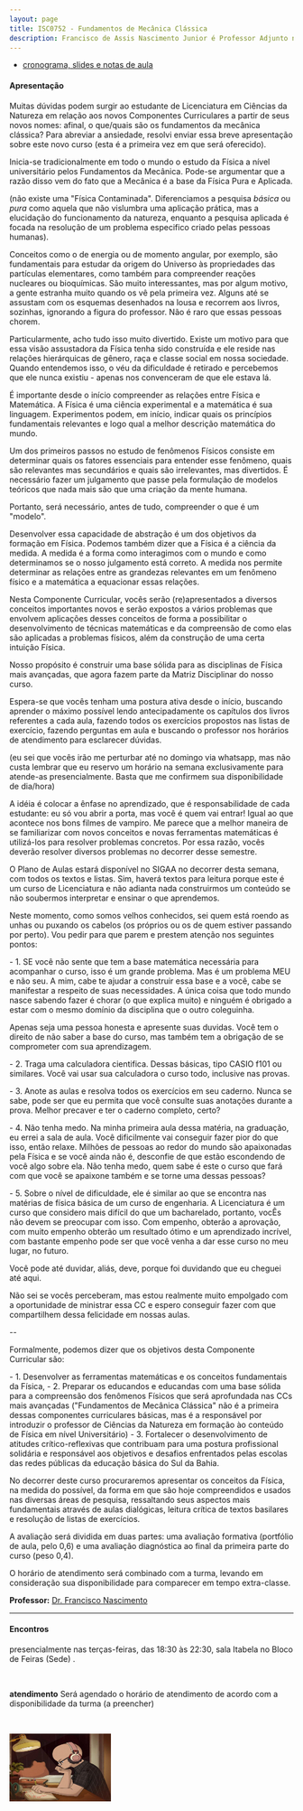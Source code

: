 ```yaml
---
layout: page
title: ISC0752 - Fundamentos de Mecânica Clássica
description: Francisco de Assis Nascimento Junior é Professor Adjunto no Campus Sosígenes Costa da Universidade Federal do Sul da Bahia, em Porto Seguro (BA); onde atua na formação de professores e pesquisa as relações entre identidade de gênero/relações étnico-raciais no Ensino de Ciências através das Histórias em Quadrinhos de Super-Heróis
---
```

- [cronograma, slides e notas de aula](https://itxesco.github.io/pages/aulas/ISC0752_files/ISC0752_programa.html)  


<h4>Apresentação</h4>
<p>
Muitas dúvidas podem surgir ao estudante de Licenciatura em Ciências da Natureza em relação aos novos Componentes Curriculares a partir de seus novos nomes: afinal, o que/quais são os fundamentos da mecânica clássica? Para abreviar a ansiedade, resolvi enviar essa breve apresentação sobre este novo curso (esta é a primeira vez em que será oferecido).
<p>
Inicia-se tradicionalmente em todo o mundo o estudo da Física a nível universitário pelos Fundamentos da Mecânica. Pode-se argumentar que a razão disso vem do fato que a Mecânica é a base da Física Pura e Aplicada.
<p>
(não existe uma "Física Contaminada". Diferenciamos a pesquisa <i>básica </i> ou <i>pura</i> como aquela que não vislumbra uma aplicação prática, mas a elucidação do funcionamento da natureza, enquanto a pesquisa aplicada é focada na resolução de um problema especifico criado pelas pessoas humanas).
<p>
Conceitos como o de energia ou de momento angular, por exemplo, são fundamentais para estudar da origem do Universo às propriedades das partículas elementares, como também para compreender reações nucleares ou bioquímicas. São muito interessantes, mas por algum motivo, a gente estranha muito quando os vê pela primeira vez. Alguns até se assustam com os esquemas desenhados na lousa e recorrem aos livros, sozinhas, ignorando a figura do professor. Não é raro que essas pessoas chorem.
<p>
Particularmente, acho tudo isso muito divertido. Existe um motivo para que essa visão assustadora da Física tenha sido construída e ele reside nas relações hierárquicas de gênero, raça e classe social em nossa sociedade. Quando entendemos isso, o véu da dificuldade é retirado e percebemos que ele nunca existiu - apenas nos convenceram de que ele estava lá.
<p>
É importante desde o início compreender as relações entre Física e Matemática. A Física é uma ciência experimental e a matemática é sua linguagem. Experimentos podem, em início, indicar quais os princípios fundamentais relevantes e logo qual a melhor descrição matemática do mundo.
<p>
Um dos primeiros passos no estudo de fenômenos Físicos consiste em determinar quais os fatores essenciais para entender esse fenômeno, quais são relevantes mas secundários e quais são irrelevantes, mas divertidos. É necessário fazer um julgamento que passe pela formulação de modelos teóricos que nada mais são que uma criação da mente humana.
<p>
Portanto, será necessário, antes de tudo, compreender o que é um "modelo".
<p>
Desenvolver essa capacidade de abstração é um dos objetivos da formação em Física. Podemos também dizer que a Física é a ciência da medida. A medida é a forma como interagimos com o mundo e como determinamos se o nosso julgamento está correto. A medida nos permite determinar as relações entre as grandezas relevantes em um fenômeno físico e a matemática a equacionar essas relações.
<p>
Nesta Componente Curricular, vocês serão (re)apresentados a diversos conceitos importantes novos e serão expostos a vários problemas que envolvem aplicações desses conceitos de forma a possibilitar o desenvolvimento de técnicas matemáticas e da compreensão de como elas são aplicadas a problemas físicos, além da construção de uma certa intuição Física.
<p>
Nosso propósito é construir uma base sólida para as disciplinas de Física mais avançadas, que agora fazem parte da Matriz Disciplinar do nosso curso.
<p>
Espera-se que vocês tenham uma postura ativa desde o início, buscando aprender o máximo possível lendo antecipadamente os capítulos dos livros referentes a cada aula, fazendo todos os exercícios propostos nas listas de exercício, fazendo perguntas em aula e buscando o professor nos horários de atendimento para esclarecer dúvidas.
<p>
(eu sei que vocês irão me perturbar até no domingo via whatsapp, mas não custa lembrar que eu reservo um horário na semana exclusivamente para atende-as presencialmente. Basta que me confirmem sua disponibilidade de dia/hora)
<p>
A idéia é colocar a ênfase no aprendizado, que é responsabilidade de cada estudante: eu só vou abrir a porta, mas você é quem vai entrar! Igual ao que acontece nos bons filmes de vampiro. Me parece que a melhor maneira de se familiarizar com novos conceitos e novas ferramentas matemáticas é utilizá-los para resolver problemas concretos. Por essa razão, vocês deverão resolver diversos problemas no decorrer desse semestre.
<p>
O Plano de Aulas estará disponível no SIGAA no decorrer desta semana, com todos os textos e listas. Sim, haverá textos para leitura porque este é um curso de Licenciatura e não adianta nada construirmos um conteúdo se não soubermos interpretar e ensinar o que aprendemos.
<p>
Neste momento, como somos velhos conhecidos, sei quem está roendo as unhas ou puxando os cabelos (os próprios ou os de quem estiver passando por perto). Vou pedir para que parem e prestem atenção nos seguintes pontos:
<p>
- 1. SE você não sente que tem a base matemática necessária para acompanhar o curso, isso é um grande problema. Mas é um problema MEU e não seu. A mim, cabe te ajudar a construir essa base e a você, cabe se manifestar a respeito de suas necessidades. A única coisa que todo mundo nasce sabendo fazer é chorar (o que explica muito) e ninguém é obrigado a estar com o mesmo domínio da disciplina que o outro coleguinha.
<p>
Apenas seja uma pessoa honesta e apresente suas duvidas. Você tem o direito de não saber a base do curso, mas também tem a obrigação de se comprometer com sua aprendizagem.
<p>
- 2. Traga uma calculadora cientifica. Dessas básicas, tipo CASIO f101 ou similares. Você vai usar sua calculadora o curso todo, inclusive nas provas.
<p>
- 3. Anote as aulas e resolva todos os exercícios em seu caderno. Nunca se sabe, pode ser que eu permita que você consulte suas anotações durante a prova. Melhor precaver e ter o caderno completo, certo?
<p>
- 4. Não tenha medo. Na minha primeira aula dessa matéria, na graduação, eu errei a sala de aula. Você dificilmente vai conseguir fazer pior do que isso, então relaxe. Milhões de pessoas ao redor do mundo são apaixonadas pela Física e se você ainda não é, desconfie de que estão escondendo de você algo sobre ela. Não tenha medo, quem sabe é este o curso que fará com que você se apaixone também e se torne uma dessas pessoas?
<p>
- 5. Sobre o nível de dificuldade, ele é similar ao que se encontra nas matérias de física básica de um curso de engenharia. A Licenciatura é um curso que considero mais difícil do que um bacharelado, portanto, vocÊs não devem se preocupar com isso. Com empenho, obterão a aprovação, com muito empenho obterão um resultado ótimo e um aprendizado incrível, com bastante empenho pode ser que você venha a dar esse curso no meu lugar, no futuro.
<p>
Você pode até duvidar, aliás, deve, porque foi duvidando que eu cheguei até aqui.
<p>
Não sei se vocês perceberam, mas estou realmente muito empolgado com a oportunidade de ministrar essa CC e espero conseguir fazer com que compartilhem dessa felicidade em nossas aulas.
<p>

--

Formalmente, podemos dizer que os objetivos desta Componente Curricular são:
<p>
- 1. Desenvolver as ferramentas matemáticas e os conceitos fundamentais da Física,
- 2. Preparar os educandos e educandas com uma base sólida para a compreensão dos fenômenos Físicos que será aprofundada nas CCs mais avançadas ("Fundamentos de Mecânica Clássica" não é a primeira dessas componentes curriculares básicas, mas é a responsável por introduzir o professor de Ciências da Natureza em formação ào conteúdo de Física em nível Universitário)
- 3. Fortalecer o desenvolvimento de atitudes crítico-reflexivas que contribuam para uma postura profissional solidária e responsável aos objetivos e desafios enfrentados pelas escolas das redes públicas da educação básica do Sul da Bahia.
<p>
No decorrer deste curso procuraremos apresentar os conceitos da Física, na medida do possível, da forma em que são hoje compreendidos e usados nas diversas áreas de pesquisa, ressaltando seus aspectos mais fundamentais através de aulas dialógicas, leitura crítica de textos basilares e resolução de listas de exercícios.
<p>
A avaliação será dividida em duas partes: uma avaliação formativa (portfólio de aula, pelo 0,6) e uma avaliação diagnóstica ao final da primeira parte do curso (peso 0,4).
<p>
O horário de atendimento será combinado com a turma, levando em consideração sua disponibilidade para comparecer em tempo extra-classe.
<p>
<p>

**Professor:** [Dr. Francisco Nascimento](https://itxesco.github.io/pages/sobre.html)

---
<p>
<div class="container">
<h4><a name="contact"></a>Encontros</h4>
<p>
    <div class="row-fluid">
        <div class="span5">
          <p>  presencialmente nas terças-feiras, das 18:30 às 22:30, sala Itabela no Bloco de Feiras (Sede) .
          </p>
            <br>
<p> <b>atendimento</b>
Será agendado o horário de atendimento de acordo com a disponibilidade da turma (a preencher)</p>
<br/>

<p>
            <div class="span2">
                     <a href="https://youtu.be/5qap5aO4i9A" target="_blank">
                       <img src="/assets/figuras/perfil_lo_fi.jpeg" alt="estudar ouvindo lofi hip hop é relaxante e auxilia sua concentração." width=180 height=120 title="Prof. Dr. Francisco Nascimento" alt="Francisco de Assis Nascimento Junior">
                     </a>

</div>
